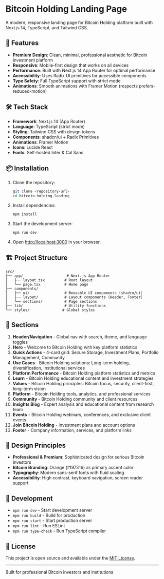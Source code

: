 # Bitcoin Holding Landing Page

A modern, responsive landing page for Bitcoin Holding platform built with Next.js 14, TypeScript, and Tailwind CSS.

## 🚀 Features

- **Premium Design**: Clean, minimal, professional aesthetic for Bitcoin investment platform
- **Responsive**: Mobile-first design that works on all devices  
- **Performance**: Built with Next.js 14 App Router for optimal performance
- **Accessibility**: Uses Radix UI primitives for accessible components
- **Type Safety**: Full TypeScript support with strict mode
- **Animations**: Smooth animations with Framer Motion (respects prefers-reduced-motion)

## 🛠️ Tech Stack

- **Framework**: Next.js 14 (App Router)
- **Language**: TypeScript (strict mode)
- **Styling**: Tailwind CSS with design tokens
- **Components**: shadcn/ui + Radix Primitives
- **Animations**: Framer Motion
- **Icons**: Lucide React
- **Fonts**: Self-hosted Inter & Cal Sans

## 📦 Installation

1. Clone the repository:
   ```bash
   git clone <repository-url>
   cd bitcoin-holding-landing
   ```

2. Install dependencies:
   ```bash
   npm install
   ```

3. Start the development server:
   ```bash
   npm run dev
   ```

4. Open [http://localhost:3000](http://localhost:3000) in your browser.

## 🏗️ Project Structure

```
src/
├── app/                    # Next.js App Router
│   ├── layout.tsx         # Root layout
│   └── page.tsx           # Home page
├── components/
│   ├── ui/                # Reusable UI components (shadcn/ui)
│   ├── layout/            # Layout components (Header, Footer)
│   └── sections/          # Page sections
├── lib/                   # Utility functions
└── styles/               # Global styles
```

## 🎨 Sections

1. **Header/Navigation** - Global nav with search, theme, and language toggles
2. **Hero** - Welcome to Bitcoin Holding with key platform statistics  
3. **Quick Actions** - 4-card grid: Secure Storage, Investment Plans, Portfolio Management, Community
4. **Use Cases** - Bitcoin Holding solutions: Long-term holding, diversification, institutional services
5. **Platform Performance** - Bitcoin Holding platform statistics and metrics
6. **Learn** - Bitcoin Holding educational content and investment strategies
7. **Values** - Bitcoin Holding principles: Bitcoin focus, security, client-first, long-term vision
8. **Platform** - Bitcoin Holding tools, analytics, and professional services  
9. **Community** - Bitcoin Holding community and client resources
10. **Insights Blog** - Expert analysis and educational content from research team
11. **Events** - Bitcoin Holding webinars, conferences, and exclusive client events
12. **Join Bitcoin Holding** - Investment plans and account options
13. **Footer** - Company information, services, and platform links

## 🎯 Design Principles  

- **Professional & Premium**: Sophisticated design for serious Bitcoin investors
- **Bitcoin Branding**: Orange (#f97316) as primary accent color
- **Typography**: Modern sans-serif fonts with fluid scaling  
- **Accessibility**: High contrast, keyboard navigation, screen reader support

## 🧪 Development

- `npm run dev` - Start development server
- `npm run build` - Build for production
- `npm run start` - Start production server  
- `npm run lint` - Run ESLint
- `npm run type-check` - Run TypeScript compiler

## 📄 License

This project is open source and available under the [MIT License](LICENSE).

---

Built for professional Bitcoin investors and institutions
